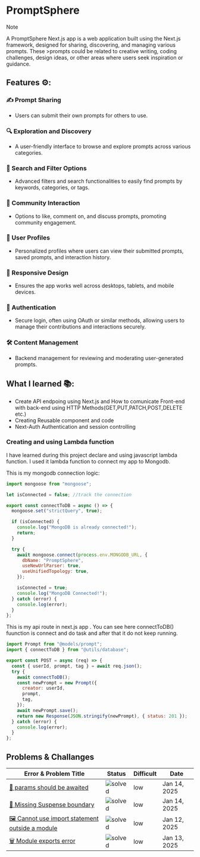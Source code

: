 # PromptSphere

> [!NOTE]
> A PromptSphere Next.js app is a web application built using the Next.js framework, designed for sharing, discovering, and managing various prompts. These >prompts could be related to creative writing, coding challenges, design ideas, or other areas where users seek inspiration or guidance.

## Features ⚙:

### ✍️ Prompt Sharing

- Users can submit their own prompts for others to use.

### 🔍 Exploration and Discovery

- A user-friendly interface to browse and explore prompts across various categories.

### 🔧 Search and Filter Options

- Advanced filters and search functionalities to easily find prompts by keywords, categories, or tags.

### 💬 Community Interaction

- Options to like, comment on, and discuss prompts, promoting community engagement.

### 👤 User Profiles

- Personalized profiles where users can view their submitted prompts, saved prompts, and interaction history.

### 📱 Responsive Design

- Ensures the app works well across desktops, tablets, and mobile devices.

### 🔐 Authentication

- Secure login, often using OAuth or similar methods, allowing users to manage their contributions and interactions securely.

### 🛠️ Content Management

- Backend management for reviewing and moderating user-generated prompts.

## What I learned 📚:
- Create API endpoing using Next.js and How to comunicate Front-end with back-end using HTTP Methods(GET,PUT,PATCH,POST,DELETE etc.)
- Creating Reusable component and code
- Next-Auth Authentication and session controlling

### Creating and using Lambda function

I have learned during this project declare and using javascript lambda function. I used it lambda function to connect my app to Mongodb.

This is my mongodb connection logic:

```js
import mongoose from "mongoose";

let isConnected = false; //track the connection

export const connectToDB = async () => {
  mongoose.set("strictQuery", true);

  if (isConnected) {
    console.log("MongoDB is already connected!");
    return;
  }

  try {
    await mongoose.connect(process.env.MONGODB_URL, {
      dbName: "PromptSphere",
      useNewUrlParser: true,
      useUnifiedTopology: true,
    });

    isConnected = true;
    console.log("MongoDB Connected!");
  } catch (error) {
    console.log(error);
  }
};
```

This is my api route in next.js app . You can see here connectToDB() fuunction is connect and do task and after that it do not keep running.

```js
import Prompt from "@models/prompt";
import { connectToDB } from "@utils/database";

export const POST = async (req) => {
  const { userId, prompt, tag } = await req.json();
  try {
    await connectToDB();
    const newPrompt = new Prompt({
      creator: userId,
      prompt,
      tag,
    });
    await newPrompt.save();
    return new Response(JSON.stringify(newPrompt), { status: 201 });
  } catch (error) {
    console.log(error);
  }
};
```

## Problems & Challanges
| Error & Problem Title | Status | Difficult | Date |
|--|--|--|--|
|[🔄 params should be awaited ](https://github.com/BekCodingAddict/PromptSphere/blob/master/error-archive/params-should-be-awaited.md) | ![solved](https://img.shields.io/badge/solved-blue) | low | Jan 14, 2025 |
|[🔄 Missing Suspense boundary ](https://github.com/BekCodingAddict/PromptSphere/blob/master/error-archive/Suspense-boundary.md) | ![solved](https://img.shields.io/badge/solved-blue) | low | Jan 14, 2025 |
|[🖼️ Cannot use import statement outside a module](https://github.com/BekCodingAddict/PromptSphere/blob/master/error-archive/SyntaxError.md) | ![solved](https://img.shields.io/badge/solved-blue) | low | Jan 12, 2025 |
|[🗑️  Module exports error](https://github.com/BekCodingAddict/PromptSphere/blob/master/error-archive/module.exports-error.md) | ![solved](https://img.shields.io/badge/solved-blue) | low | Jan 13, 2025 |
